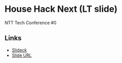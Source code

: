 # House Hack Next (LT slide)

NTT Tech Conference #0

## Links

* [Slideck](https://slideck.io/)
* [Slide URL](https://slideck.io/github.com/Ladicle/house-hack-next/main.md)
